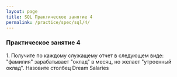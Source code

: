 ```yaml
---
layout: page
title: SQL Практическое занятие 4
permalink: /practice/spec/sql/4/
---
```


### Практическое занятие 4


1\. Получите по каждому служащему отчет в следующем виде:
"фамилия" зарабатывает "оклад" в месяц, но желает "утроенный оклад". Назовите столбец Dream Salaries

